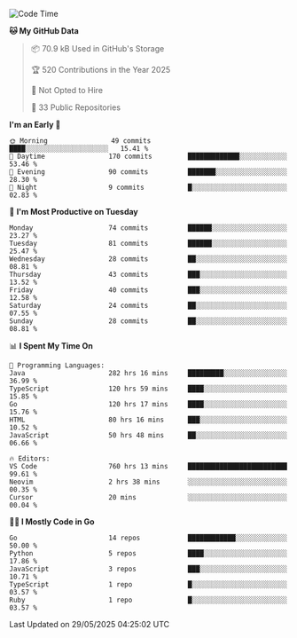 <!--START_SECTION:thansetan-waka-->
![Code Time](http://img.shields.io/badge/Code%20Time-763%20hrs%2011%20mins-blue)

**🐱 My GitHub Data** 

> 📦 70.9 kB Used in GitHub's Storage 
 > 
> 🏆 520 Contributions in the Year 2025
 > 
> 🚫 Not Opted to Hire
 > 
> 📜 33 Public Repositories 
 > 

**I'm an Early 🐤** 

```text
🌞 Morning                49 commits          ████░░░░░░░░░░░░░░░░░░░░░   15.41 % 
🌆 Daytime                170 commits         █████████████░░░░░░░░░░░░   53.46 % 
🌃 Evening                90 commits          ███████░░░░░░░░░░░░░░░░░░   28.30 % 
🌙 Night                  9 commits           █░░░░░░░░░░░░░░░░░░░░░░░░   02.83 % 
```

📅 **I'm Most Productive on Tuesday** 

```text
Monday                   74 commits          ██████░░░░░░░░░░░░░░░░░░░   23.27 % 
Tuesday                  81 commits          ██████░░░░░░░░░░░░░░░░░░░   25.47 % 
Wednesday                28 commits          ██░░░░░░░░░░░░░░░░░░░░░░░   08.81 % 
Thursday                 43 commits          ███░░░░░░░░░░░░░░░░░░░░░░   13.52 % 
Friday                   40 commits          ███░░░░░░░░░░░░░░░░░░░░░░   12.58 % 
Saturday                 24 commits          ██░░░░░░░░░░░░░░░░░░░░░░░   07.55 % 
Sunday                   28 commits          ██░░░░░░░░░░░░░░░░░░░░░░░   08.81 % 
```

📊 **I Spent My Time On** 

```text
💬 Programming Languages: 
Java                     282 hrs 16 mins     █████████░░░░░░░░░░░░░░░░   36.99 % 
TypeScript               120 hrs 59 mins     ████░░░░░░░░░░░░░░░░░░░░░   15.85 % 
Go                       120 hrs 17 mins     ████░░░░░░░░░░░░░░░░░░░░░   15.76 % 
HTML                     80 hrs 16 mins      ███░░░░░░░░░░░░░░░░░░░░░░   10.52 % 
JavaScript               50 hrs 48 mins      ██░░░░░░░░░░░░░░░░░░░░░░░   06.66 % 

🔥 Editors: 
VS Code                  760 hrs 13 mins     █████████████████████████   99.61 % 
Neovim                   2 hrs 38 mins       ░░░░░░░░░░░░░░░░░░░░░░░░░   00.35 % 
Cursor                   20 mins             ░░░░░░░░░░░░░░░░░░░░░░░░░   00.04 % 
```

**🧑‍💻 I Mostly Code in Go** 

```text
Go                       14 repos            ████████████░░░░░░░░░░░░░   50.00 % 
Python                   5 repos             ████░░░░░░░░░░░░░░░░░░░░░   17.86 % 
JavaScript               3 repos             ███░░░░░░░░░░░░░░░░░░░░░░   10.71 % 
TypeScript               1 repo              █░░░░░░░░░░░░░░░░░░░░░░░░   03.57 % 
Ruby                     1 repo              █░░░░░░░░░░░░░░░░░░░░░░░░   03.57 % 
```

Last Updated on 29/05/2025 04:25:02 UTC
<!--END_SECTION:thansetan-waka-->